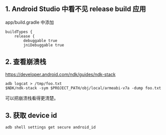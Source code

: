## 1. Android Studio 中看不见 release build 应用

app/build.gradle 中添加
```
buildTypes {
    release {
        debuggable true
        jniDebuggable true
```

## 2. 查看崩溃栈

https://developer.android.com/ndk/guides/ndk-stack

```
adb logcat > /tmp/foo.txt
$NDK/ndk-stack -sym $PROJECT_PATH/obj/local/armeabi-v7a -dump foo.txt
```

可以把崩溃栈看得更清楚。

## 3. 获取 device id

```
adb shell settings get secure android_id
```
